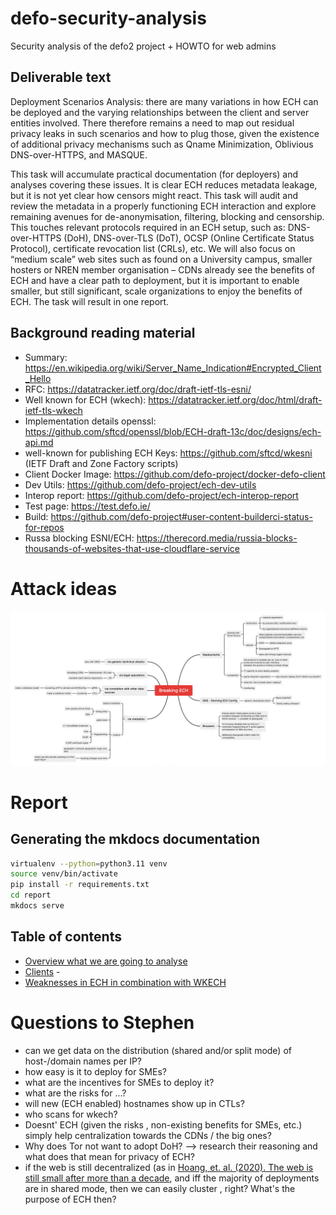 # defo-security-analysis
Security analysis of the defo2 project + HOWTO for web admins


## Deliverable text

Deployment Scenarios Analysis:  there are many variations in how ECH can be deployed and the varying relationships between the client and server entities involved. There therefore remains a need to map out residual privacy leaks in such scenarios and how to plug those, given the existence of additional privacy mechanisms such as Qname Minimization, Oblivious DNS-over-HTTPS, and MASQUE.

This task will accumulate practical documentation (for deployers) and analyses covering these issues.  It is clear ECH reduces metadata leakage, but it is not yet clear how censors might react. This task will audit and review the metadata in a properly functioning ECH interaction and explore remaining avenues for de-anonymisation, filtering, blocking and censorship. This touches relevant protocols required in an ECH setup, such as: DNS-over-HTTPS (DoH), DNS-over-TLS (DoT), OCSP (Online Certificate Status Protocol), certificate revocation list (CRLs), etc. We will also focus on “medium scale” web sites such as found on a University campus, smaller hosters or NREN member organisation – CDNs already see the benefits of ECH and have a clear path to deployment, but it is important to enable smaller, but still significant, scale organizations to enjoy the benefits of ECH. The task will result in one report.


## Background reading material

- Summary: https://en.wikipedia.org/wiki/Server_Name_Indication#Encrypted_Client_Hello
- RFC: https://datatracker.ietf.org/doc/draft-ietf-tls-esni/
- Well known for ECH (wkech): https://datatracker.ietf.org/doc/html/draft-ietf-tls-wkech
- Implementation details openssl: https://github.com/sftcd/openssl/blob/ECH-draft-13c/doc/designs/ech-api.md
- well-known for publishing ECH Keys: https://github.com/sftcd/wkesni (IETF Draft and Zone Factory scripts)
- Client Docker Image: https://github.com/defo-project/docker-defo-client
- Dev Utils: https://github.com/defo-project/ech-dev-utils
- Interop report: https://github.com/defo-project/ech-interop-report
- Test page: https://test.defo.ie/
- Build: https://github.com/defo-project#user-content-builderci-status-for-repos
- Russa blocking ESNI/ECH: https://therecord.media/russia-blocks-thousands-of-websites-that-use-cloudflare-service


# Attack ideas
![Mindmap](mindmap.png)

# Report 

## Generating the mkdocs documentation

```bash
virtualenv --python=python3.11 venv
source venv/bin/activate
pip install -r requirements.txt
cd report
mkdocs serve
```

## Table of contents

- [Overview what we are going to analyse](analysis_plan.md)
- [Clients](Clients.md) - 
- [Weaknesses in ECH in combination with WKECH](wkech-considerations.md)


# Questions to Stephen
* can we get data on the distribution (shared and/or split mode) of host-/domain names per IP?
* how easy is it to deploy for SMEs?
* what are the incentives for SMEs to deploy it?
* what are the risks for ...?
* will new (ECH enabled) hostnames show up in CTLs?
* who scans for wkech?
* Doesnt' ECH (given the risks , non-existing benefits for SMEs, etc.) simply help centralization towards the CDNs / the big ones?
* Why does Tor not want to adopt DoH? --> research their reasoning and what does that mean for privacy of ECH?
* if the web is still decentralized (as in [Hoang, et. al. (2020). The web is still small after more than a decade](https://www.researchgate.net/publication/341627684_The_web_is_still_small_after_more_than_a_decade), and iff the majority of deployments are in shared mode, then we can easily cluster , right? What's the purpose of ECH then?
  

